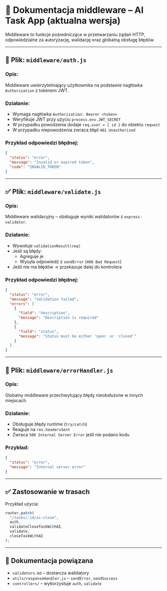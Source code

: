 # 🧱 Dokumentacja middleware – AI Task App (aktualna wersja)

Middleware to funkcje pośredniczące w przetwarzaniu żądań HTTP, odpowiedzialne za autoryzację, walidację oraz globalną obsługę błędów.

---

## 🔐 Plik: `middleware/auth.js`

### Opis:

Middleware uwierzytelniający użytkownika na podstawie nagłówka `Authorization` z tokenem JWT.

### Działanie:

- Wymaga nagłówka `Authorization: Bearer <token>`
- Weryfikuje JWT przy użyciu `process.env.JWT_SECRET`
- W przypadku powodzenia dodaje `req.user = { id }` do obiektu `request`
- W przypadku niepowodzenia zwraca błąd `401 Unauthorized`

### Przykład odpowiedzi błędnej:

```json
{
  "status": "error",
  "message": "Invalid or expired token",
  "code": "INVALID_TOKEN"
}
```

---

## ✅ Plik: `middleware/validate.js`

### Opis:

Middleware walidacyjny – obsługuje wyniki walidatorów z `express-validator`.

### Działanie:

- Wywołuje `validationResult(req)`
- Jeśli są błędy:
  - Agreguje je
  - Wysyła odpowiedź z `sendError` (`400 Bad Request`)
- Jeśli nie ma błędów → przekazuje dalej do kontrolera

### Przykład odpowiedzi błędnej:

```json
{
  "status": "error",
  "message": "Validation failed",
  "errors": [
    {
      "field": "description",
      "message": "Description is required"
    },
    {
      "field": "status",
      "message": "Status must be either 'open' or 'closed'"
    }
  ]
}
```

---

## 🧠 Plik: `middleware/errorHandler.js`

### Opis:

Globalny middleware przechwytujący błędy nieobsłużone w innych miejscach.

### Działanie:

- Obsługuje błędy runtime (`try/catch`)
- Reaguje na `res.headersSent`
- Zwraca `500 Internal Server Error` jeśli nie podano kodu

### Przykład:

```json
{
  "status": "error",
  "message": "Internal server error"
}
```

---

## ✅ Zastosowanie w trasach

Przykład użycia:

```js
router.patch(
  "/tasks/:id/ai-close",
  auth,
  validateCloseTaskWithAI,
  validate,
  closeTaskWithAI
);
```

---

## 📄 Dokumentacja powiązana

- `validators.md` – dostarcza walidatory
- `utils/responseHandler.js` – `sendError`, `sendSuccess`
- `controllers/` – wykorzystuje `auth`, `validate`
